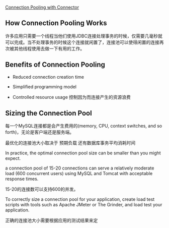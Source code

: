 [Connection Pooling with Connector](https://dev.mysql.com/doc/connector-j/5.1/en/connector-j-usagenotes-j2ee-concepts-connection-pooling.html)

## How Connection Pooling Works
许多应用只需要一个线程当他们使用JDBC连接处理事务的时候，仅需要几毫秒就可以完成。当不处理事务的时候这个连接就闲置了，连接池可以使得闲置的连接再次被其他线程使用去做一下有用的工作。

## Benefits of Connection Pooling

- Reduced connection creation time

- Simplified programming model

- Controlled resource usage
    控制因为而连接产生的资源浪费

## Sizing the Connection Pool

每一个MySQL连接都是会产生费用的(memory, CPU, context switches, and so forth)，无论是客户端还是服务端。

最优化的连接池大小取决于 预期负载 还有数据库事务平均消耗时间

In practice, the optimal connection pool size can be smaller than you might expect.

 a connection pool of 15-20 connections can serve a relatively moderate load (600 concurrent users) using MySQL and Tomcat with acceptable response times.

15-20的连接数可以支持600的并发。

To correctly size a connection pool for your application, create load test scripts with tools such as Apache JMeter or The Grinder, and load test your application.

正确的连接池大小需要根据应用的测试结果来定